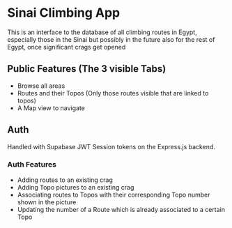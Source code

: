 # Sinai Climbing App
This is an interface to the database of all climbing routes in Egypt, especially those in the Sinai but possibly in the future also for the rest of Egypt, once significant crags get opened
## Public Features (The 3 visible Tabs)
* Browse all areas
* Routes and their Topos (Only those routes visible that are linked to topos)
* A Map view to navigate
## Auth
Handled with Supabase JWT Session tokens on the Express.js backend.
### Auth Features
* Adding routes to an existing crag
* Adding Topo pictures to an existing crag
* Associating routes to Topos with their corresponding Topo number shown in the picture
* Updating the number of a Route which is already associated to a certain Topo
